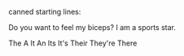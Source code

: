 canned starting lines:

Do you want to feel my biceps?
I am a sports star.


The
A
It
An
Its
It's
Their
They're
There